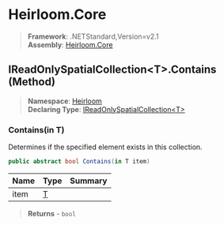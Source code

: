 # Heirloom.Core

> **Framework**: .NETStandard,Version=v2.1  
> **Assembly**: [Heirloom.Core][0]

## IReadOnlySpatialCollection\<T>.Contains (Method)

> **Namespace**: [Heirloom][0]  
> **Declaring Type**: [IReadOnlySpatialCollection\<T>][1]

### Contains(in T)

Determines if the specified element exists in this collection.

```cs
public abstract bool Contains(in T item)
```

| Name | Type   | Summary |
|------|--------|---------|
| item | [T][2] |         |

> **Returns** - `bool`

[0]: ../../../Heirloom.Core.md
[1]: ../IReadOnlySpatialCollection[T].md
[2]: ../T.md
